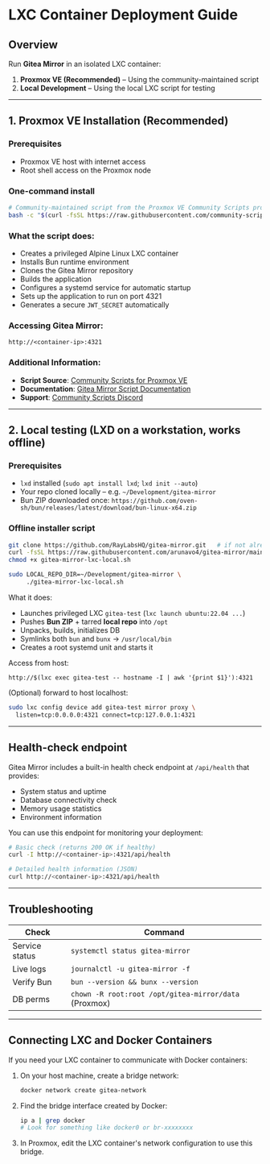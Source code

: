 # LXC Container Deployment Guide

## Overview
Run **Gitea Mirror** in an isolated LXC container:

1. **Proxmox VE (Recommended)** – Using the community-maintained script
2. **Local Development** – Using the local LXC script for testing

---

## 1. Proxmox VE Installation (Recommended)

### Prerequisites
* Proxmox VE host with internet access
* Root shell access on the Proxmox node

### One-command install

```bash
# Community-maintained script from the Proxmox VE Community Scripts project
bash -c "$(curl -fsSL https://raw.githubusercontent.com/community-scripts/ProxmoxVE/main/ct/gitea-mirror.sh)"
```

### What the script does:

* Creates a privileged Alpine Linux LXC container
* Installs Bun runtime environment
* Clones the Gitea Mirror repository
* Builds the application
* Configures a systemd service for automatic startup
* Sets up the application to run on port 4321
* Generates a secure `JWT_SECRET` automatically

### Accessing Gitea Mirror:

```
http://<container-ip>:4321
```

### Additional Information:
* **Script Source**: [Community Scripts for Proxmox VE](https://github.com/community-scripts/ProxmoxVE)
* **Documentation**: [Gitea Mirror Script Documentation](https://community-scripts.github.io/ProxmoxVE/scripts?id=gitea-mirror)
* **Support**: [Community Scripts Discord](https://discord.gg/fiXVvSHnBU)

---

## 2. Local testing (LXD on a workstation, works offline)

### Prerequisites

* `lxd` installed (`sudo apt install lxd`; `lxd init --auto`)
* Your repo cloned locally – e.g. `~/Development/gitea-mirror`
* Bun ZIP downloaded once:
  `https://github.com/oven-sh/bun/releases/latest/download/bun-linux-x64.zip`

### Offline installer script

```bash
git clone https://github.com/RayLabsHQ/gitea-mirror.git   # if not already
curl -fsSL https://raw.githubusercontent.com/arunavo4/gitea-mirror/main/scripts/gitea-mirror-lxc-local.sh -o gitea-mirror-lxc-local.sh
chmod +x gitea-mirror-lxc-local.sh

sudo LOCAL_REPO_DIR=~/Development/gitea-mirror \
     ./gitea-mirror-lxc-local.sh
```

What it does:

* Launches privileged LXC `gitea-test` (`lxc launch ubuntu:22.04 ...`)
* Pushes **Bun ZIP** + tarred **local repo** into `/opt`
* Unpacks, builds, initializes DB
* Symlinks both `bun` and `bunx` → `/usr/local/bin`
* Creates a root systemd unit and starts it

Access from host:

```
http://$(lxc exec gitea-test -- hostname -I | awk '{print $1}'):4321
```

(Optional) forward to host localhost:

```bash
sudo lxc config device add gitea-test mirror proxy \
  listen=tcp:0.0.0.0:4321 connect=tcp:127.0.0.1:4321
```

---

## Health-check endpoint

Gitea Mirror includes a built-in health check endpoint at `/api/health` that provides:

- System status and uptime
- Database connectivity check
- Memory usage statistics
- Environment information

You can use this endpoint for monitoring your deployment:

```bash
# Basic check (returns 200 OK if healthy)
curl -I http://<container-ip>:4321/api/health

# Detailed health information (JSON)
curl http://<container-ip>:4321/api/health
```

---

## Troubleshooting

| Check          | Command                                               |
| -------------- | ----------------------------------------------------- |
| Service status | `systemctl status gitea-mirror`                       |
| Live logs      | `journalctl -u gitea-mirror -f`                       |
| Verify Bun     | `bun --version && bunx --version`                     |
| DB perms       | `chown -R root:root /opt/gitea-mirror/data` (Proxmox) |

---

## Connecting LXC and Docker Containers

If you need your LXC container to communicate with Docker containers:

1. On your host machine, create a bridge network:
   ```bash
   docker network create gitea-network
   ```

2. Find the bridge interface created by Docker:
   ```bash
   ip a | grep docker
   # Look for something like docker0 or br-xxxxxxxx
   ```

3. In Proxmox, edit the LXC container's network configuration to use this bridge.
